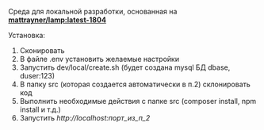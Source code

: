 Среда для локальной разработки, основанная на
<a href="https://hub.docker.com/r/mattrayner/lamp"><b>mattrayner/lamp:latest-1804</b></a>

Установка:
<ol>
<li>Сконировать</li>
<li>В файле .env установить желаемые настройки</li>
<li>Запустить dev/local/create.sh (будет создана mysql БД dbase, duser:123)</li>
<li>В папку src (которая создается автоматически в п.2) склонировать код</li>
<li>Выполнить необходимые действия с папке src (composer install, npm install и т.д.)</li>
<li>Запустить <i>http://localhost:порт_из_п_2</i></li>
</ol>
